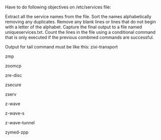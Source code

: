 Have to do following objectives on /etc/services file:

Extract all the service names from the file.
Sort the names alphabetically removing any duplicates.
Remove any blank lines or lines that do not begin with a letter of the alphabet.
Capture the final output to a file named uniqueservices.txt.
Count the lines in the file using a conditional command that is only executed if the previous combined commands are successful.

Output for tail command must be like this:
zixi-transport

zmp

zoomcp

zre-disc

zsecure

zserv

z-wave

z-wave-s

z-wave-tunnel

zymed-zpp


